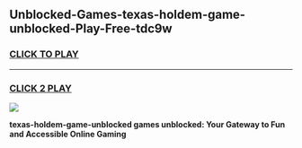 
## Unblocked-Games-texas-holdem-game-unblocked-Play-Free-tdc9w
<h3>
<a href="https://premium76.site?title=texas-holdem-game-unblocked&ref=15A">CLICK TO PLAY</a></h3>
<hr>

<h3>
<a href="https://premium76.site?title=texas-holdem-game-unblocked&ref=15A">CLICK 2 PLAY</a>
  
</h3>

<a href="https://premium76.site?title=texas-holdem-game-unblocked&ref=15A"><img src="https://clearcache.store/games.png"></a>


**texas-holdem-game-unblocked games unblocked: Your Gateway to Fun and Accessible Online Gaming**
